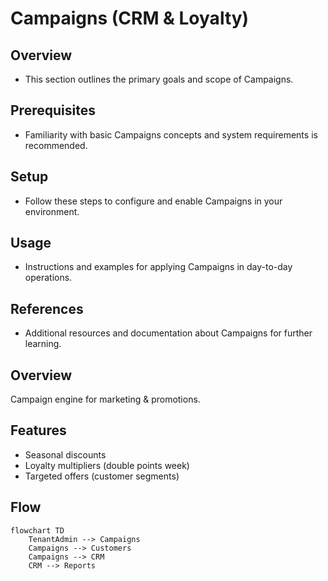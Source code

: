 # Campaigns (CRM & Loyalty)

## Overview
- This section outlines the primary goals and scope of Campaigns.

## Prerequisites
- Familiarity with basic Campaigns concepts and system requirements is recommended.

## Setup
- Follow these steps to configure and enable Campaigns in your environment.

## Usage
- Instructions and examples for applying Campaigns in day-to-day operations.

## References
- Additional resources and documentation about Campaigns for further learning.


## Overview
Campaign engine for marketing & promotions.

## Features
- Seasonal discounts
- Loyalty multipliers (double points week)
- Targeted offers (customer segments)

## Flow
```mermaid
flowchart TD
    TenantAdmin --> Campaigns
    Campaigns --> Customers
    Campaigns --> CRM
    CRM --> Reports
```
